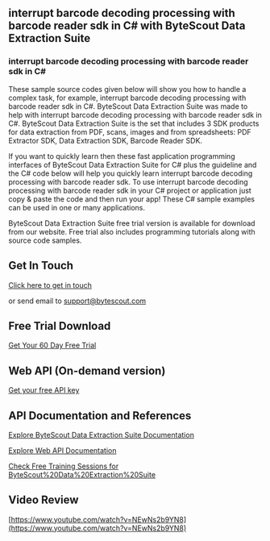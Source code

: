 ## interrupt barcode decoding processing with barcode reader sdk in C# with ByteScout Data Extraction Suite

### interrupt barcode decoding processing with barcode reader sdk in C#

These sample source codes given below will show you how to handle a complex task, for example, interrupt barcode decoding processing with barcode reader sdk in C#. ByteScout Data Extraction Suite was made to help with interrupt barcode decoding processing with barcode reader sdk in C#. ByteScout Data Extraction Suite is the set that includes 3 SDK products for data extraction from PDF, scans, images and from spreadsheets: PDF Extractor SDK, Data Extraction SDK, Barcode Reader SDK.

If you want to quickly learn then these fast application programming interfaces of ByteScout Data Extraction Suite for C# plus the guideline and the C# code below will help you quickly learn interrupt barcode decoding processing with barcode reader sdk. To use interrupt barcode decoding processing with barcode reader sdk in your C# project or application just copy & paste the code and then run your app! These C# sample examples can be used in one or many applications.

ByteScout Data Extraction Suite free trial version is available for download from our website. Free trial also includes programming tutorials along with source code samples.

## Get In Touch

[Click here to get in touch](https://bytescout.zendesk.com/hc/en-us/requests/new?subject=ByteScout%20Data%20Extraction%20Suite%20Question)

or send email to [support@bytescout.com](mailto:support@bytescout.com?subject=ByteScout%20Data%20Extraction%20Suite%20Question) 

## Free Trial Download

[Get Your 60 Day Free Trial](https://bytescout.com/download/web-installer?utm_source=github-readme)

## Web API (On-demand version)

[Get your free API key](https://pdf.co/documentation/api?utm_source=github-readme)

## API Documentation and References

[Explore ByteScout Data Extraction Suite Documentation](https://bytescout.com/documentation/index.html?utm_source=github-readme)

[Explore Web API Documentation](https://pdf.co/documentation/api?utm_source=github-readme)

[Check Free Training Sessions for ByteScout%20Data%20Extraction%20Suite](https://academy.bytescout.com/)

## Video Review

[https://www.youtube.com/watch?v=NEwNs2b9YN8](https://www.youtube.com/watch?v=NEwNs2b9YN8)
